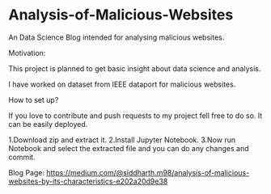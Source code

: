 # Analysis-of-Malicious-Websites
An Data Science Blog intended for analysing malicious websites.

Motivation:

This project is planned to get basic insight about data science and analysis.

I have worked on dataset from IEEE dataport for malicious websites.


How to set up?

If you love to contribute and push requests to my project fell free to do so. It can be easily deployed.

1.Download zip and extract it.
2.Install Jupyter Notebook.
3.Now run Notebook and select the extracted file and you can do any changes and commit.

Blog Page:  https://medium.com/@siddharth.m98/analysis-of-malicious-websites-by-its-characteristics-e202a20d9e38

